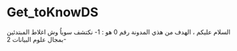 # Get_toKnowDS
السلام عليكم ، الهدف من هذي المدونة رقم 0 هو :
1- نكتشف سوياُ وش اغلاط المبتدئين بمجال علوم البيانات 
2- 
